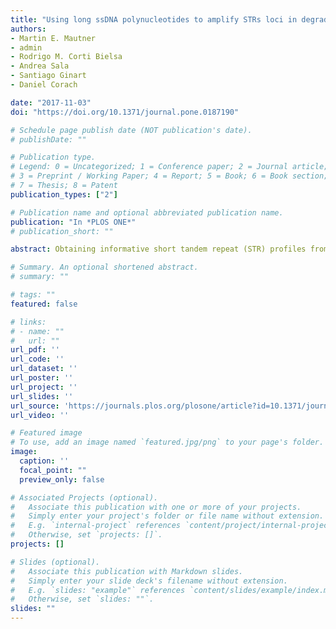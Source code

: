 ```yaml
---
title: "Using long ssDNA polynucleotides to amplify STRs loci in degraded DNA samples"
authors:
- Martin E. Mautner
- admin
- Rodrigo M. Corti Bielsa
- Andrea Sala
- Santiago Ginart
- Daniel Corach

date: "2017-11-03"
doi: "https://doi.org/10.1371/journal.pone.0187190"

# Schedule page publish date (NOT publication's date).
# publishDate: ""

# Publication type.
# Legend: 0 = Uncategorized; 1 = Conference paper; 2 = Journal article;
# 3 = Preprint / Working Paper; 4 = Report; 5 = Book; 6 = Book section;
# 7 = Thesis; 8 = Patent
publication_types: ["2"]

# Publication name and optional abbreviated publication name.
publication: "In *PLOS ONE*"
# publication_short: ""

abstract: Obtaining informative short tandem repeat (STR) profiles from degraded DNA samples is a challenging task usually undermined by locus or allele dropouts and peak-high imbalances observed in capillary electrophoresis (CE) electropherograms, especially for those markers with large amplicon sizes. We hereby show that the current STR assays may be greatly improved for the detection of genetic markers in degraded DNA samples by using long single stranded DNA polynucleotides (ssDNA polynucleotides) as surrogates for PCR primers. These long primers allow a closer annealing to the repeat sequences, thereby reducing the length of the template required for the amplification in fragmented DNA samples, while at the same time rendering amplicons of larger sizes suitable for multiplex assays. We also demonstrate that the annealing of long ssDNA polynucleotides does not need to be fully complementary in the 5’ region of the primers, thus allowing for the design of practically any long primer sequence for developing new multiplex assays. Furthermore, genotyping of intact DNA samples could also benefit from utilizing long primers since their close annealing to the target STR sequences may overcome wrong profiling generated by insertions/deletions present between the STR region and the annealing site of the primers. Additionally, long ssDNA polynucleotides might be utilized in multiplex PCR assays for other types of degraded or fragmented DNA, e.g. circulating, cell-free DNA (ccfDNA).

# Summary. An optional shortened abstract.
# summary: ""

# tags: ""
featured: false

# links:
# - name: ""
#   url: ""
url_pdf: ''
url_code: ''
url_dataset: ''
url_poster: ''
url_project: ''
url_slides: ''
url_source: 'https://journals.plos.org/plosone/article?id=10.1371/journal.pone.0187190'
url_video: ''

# Featured image
# To use, add an image named `featured.jpg/png` to your page's folder. 
image:
  caption: ''
  focal_point: ""
  preview_only: false

# Associated Projects (optional).
#   Associate this publication with one or more of your projects.
#   Simply enter your project's folder or file name without extension.
#   E.g. `internal-project` references `content/project/internal-project/index.md`.
#   Otherwise, set `projects: []`.
projects: []

# Slides (optional).
#   Associate this publication with Markdown slides.
#   Simply enter your slide deck's filename without extension.
#   E.g. `slides: "example"` references `content/slides/example/index.md`.
#   Otherwise, set `slides: ""`.
slides: ""
---
```

